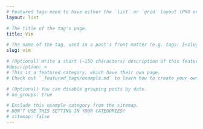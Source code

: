 ```yaml
---
# Featured tags need to have either the `list` or `grid` layout (PRO only).
layout: list

# The title of the tag's page.
title: Vim

# The name of the tag, used in a post's front matter (e.g. tags: [<slug>]).
slug: vim

# (Optional) Write a short (~150 characters) description of this featured tag.
#description: >
# This is a featured category, which have their own page.
# Check out `_featured_tags/example.md` to learn how to create your own.

# (Optional) You can disable grouping posts by date.
# no_groups: true

# Exclude this example category from the sitemap.
# DON'T USE THIS SETTING IN YOUR CATEGORIES!
# sitemap: false
---
```


